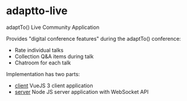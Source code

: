 # adaptto-live

adaptTo() Live Community Application

Provides "digital conference features" during the adaptTo() conference:

* Rate individual talks
* Collection Q&A items during talk
* Chatroom for each talk

Implementation has two parts:

* [client](client/) VueJS 3 client application
* [server](server/) Node JS server application with WebSocket API
